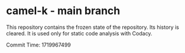 # camel-k - main branch

This repository contains the frozen state of the repository.
Its history is cleared. It is used only for static code
analysis with Codacy.

Commit Time: 1719967499